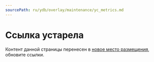 ```yaml
---
sourcePath: ru/ydb/overlay/maintenance/yc_metrics.md
---
```

# Ссылка устарела

Контент данной страницы перенесен в [новое место размещения](../troubleshooting/monitoring.md), обновите ссылки.
